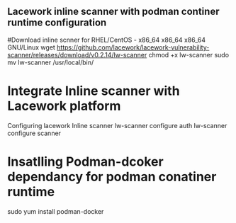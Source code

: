 ## Lacework inline scanner with podman continer runtime configuration

#Download inline scnner for RHEL/CentOS - x86_64 x86_64 x86_64 GNU/Linux
wget https://github.com/lacework/lacework-vulnerability-scanner/releases/download/v0.2.14/lw-scanner
chmod +x lw-scanner
sudo mv lw-scanner /usr/local/bin/

# Integrate Inline scanner with Lacework platform 
Configuring lacework Inline scanner 
lw-scanner configure auth
lw-scanner configure scanner


# Insatlling Podman-dcoker dependancy for podman conatiner runtime 

sudo yum install podman-docker

